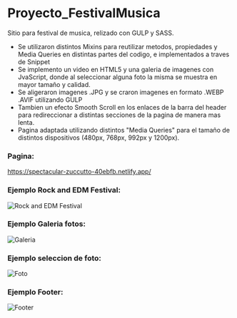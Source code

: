 # Proyecto_FestivalMusica

Sitio para festival de musica, relizado con GULP y SASS. 
- Se utilizaron distintos Mixins para reutilizar metodos, propiedades y Media Queries en distintas partes del codigo, e implementados a traves de Snippet
- Se implemento un video en HTML5 y una galeria de imagenes con JvaScript, donde al seleccionar alguna foto la misma se muestra en mayor tamaño y calidad.
- Se aligeraron imagenes .JPG y se craron imagenes en formato .WEBP .AVIF utilizando GULP
- Tambien un efecto Smooth Scroll en los enlaces de la barra del header para redireccionar a distintas secciones de la pagina de manera mas lenta.
- Pagina adaptada utilizando distintos "Media Queries" para el tamaño de distintos dispositivos (480px, 768px, 992px y 1200px).

### Pagina:
https://spectacular-zuccutto-40ebfb.netlify.app/

### Ejemplo Rock and EDM Festival:
![Rock and EDM Festival](https://github.com/martinLisi82ORT/Proyecto_FestivalMusica/assets/111402719/9382edf4-b91b-4e76-a8e3-00e5ddf26454)

### Ejemplo Galeria fotos:
![Galeria](https://github.com/martinLisi82ORT/Proyecto_FestivalMusica/assets/111402719/b38673c9-e8f2-4db0-9104-8a0d4d5f970b)

### Ejemplo seleccion de foto:
![Foto](https://github.com/martinLisi82ORT/Proyecto_FestivalMusica/assets/111402719/3164eae7-6ae4-4a54-8c5c-4e861d5bc7f2)

### Ejemplo Footer:
![Footer](https://github.com/martinLisi82ORT/Proyecto_FestivalMusica/assets/111402719/625e5759-022a-4eba-8095-ba4b36996273)

